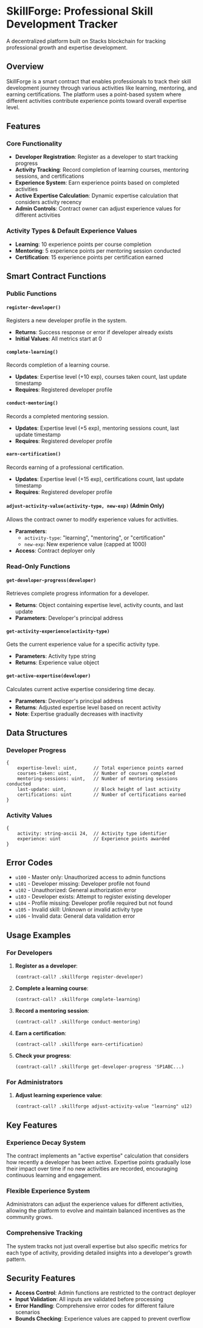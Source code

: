 # SkillForge: Professional Skill Development Tracker

A decentralized platform built on Stacks blockchain for tracking professional growth and expertise development.

## Overview

SkillForge is a smart contract that enables professionals to track their skill development journey through various activities like learning, mentoring, and earning certifications. The platform uses a point-based system where different activities contribute experience points toward overall expertise level.

## Features

### Core Functionality
- **Developer Registration**: Register as a developer to start tracking progress
- **Activity Tracking**: Record completion of learning courses, mentoring sessions, and certifications
- **Experience System**: Earn experience points based on completed activities
- **Active Expertise Calculation**: Dynamic expertise calculation that considers activity recency
- **Admin Controls**: Contract owner can adjust experience values for different activities

### Activity Types & Default Experience Values
- **Learning**: 10 experience points per course completion
- **Mentoring**: 5 experience points per mentoring session conducted
- **Certification**: 15 experience points per certification earned

## Smart Contract Functions

### Public Functions

#### `register-developer()`
Registers a new developer profile in the system.
- **Returns**: Success response or error if developer already exists
- **Initial Values**: All metrics start at 0

#### `complete-learning()`
Records completion of a learning course.
- **Updates**: Expertise level (+10 exp), courses taken count, last update timestamp
- **Requires**: Registered developer profile

#### `conduct-mentoring()`
Records a completed mentoring session.
- **Updates**: Expertise level (+5 exp), mentoring sessions count, last update timestamp
- **Requires**: Registered developer profile

#### `earn-certification()`
Records earning of a professional certification.
- **Updates**: Expertise level (+15 exp), certifications count, last update timestamp
- **Requires**: Registered developer profile

#### `adjust-activity-value(activity-type, new-exp)` (Admin Only)
Allows the contract owner to modify experience values for activities.
- **Parameters**: 
  - `activity-type`: "learning", "mentoring", or "certification"
  - `new-exp`: New experience value (capped at 1000)
- **Access**: Contract deployer only

### Read-Only Functions

#### `get-developer-progress(developer)`
Retrieves complete progress information for a developer.
- **Returns**: Object containing expertise level, activity counts, and last update
- **Parameters**: Developer's principal address

#### `get-activity-experience(activity-type)`
Gets the current experience value for a specific activity type.
- **Parameters**: Activity type string
- **Returns**: Experience value object

#### `get-active-expertise(developer)`
Calculates current active expertise considering time decay.
- **Parameters**: Developer's principal address
- **Returns**: Adjusted expertise level based on recent activity
- **Note**: Expertise gradually decreases with inactivity

## Data Structures

### Developer Progress
```clarity
{
    expertise-level: uint,      // Total experience points earned
    courses-taken: uint,        // Number of courses completed
    mentoring-sessions: uint,   // Number of mentoring sessions conducted
    last-update: uint,          // Block height of last activity
    certifications: uint        // Number of certifications earned
}
```

### Activity Values
```clarity
{
    activity: string-ascii 24,  // Activity type identifier
    experience: uint            // Experience points awarded
}
```

## Error Codes

- `u100` - Master only: Unauthorized access to admin functions
- `u101` - Developer missing: Developer profile not found
- `u102` - Unauthorized: General authorization error
- `u103` - Developer exists: Attempt to register existing developer
- `u104` - Profile missing: Developer profile required but not found
- `u105` - Invalid skill: Unknown or invalid activity type
- `u106` - Invalid data: General data validation error

## Usage Examples

### For Developers

1. **Register as a developer**:
   ```clarity
   (contract-call? .skillforge register-developer)
   ```

2. **Complete a learning course**:
   ```clarity
   (contract-call? .skillforge complete-learning)
   ```

3. **Record a mentoring session**:
   ```clarity
   (contract-call? .skillforge conduct-mentoring)
   ```

4. **Earn a certification**:
   ```clarity
   (contract-call? .skillforge earn-certification)
   ```

5. **Check your progress**:
   ```clarity
   (contract-call? .skillforge get-developer-progress 'SP1ABC...)
   ```

### For Administrators

1. **Adjust learning experience value**:
   ```clarity
   (contract-call? .skillforge adjust-activity-value "learning" u12)
   ```

## Key Features

### Experience Decay System
The contract implements an "active expertise" calculation that considers how recently a developer has been active. Expertise points gradually lose their impact over time if no new activities are recorded, encouraging continuous learning and engagement.

### Flexible Experience System
Administrators can adjust the experience values for different activities, allowing the platform to evolve and maintain balanced incentives as the community grows.

### Comprehensive Tracking
The system tracks not just overall expertise but also specific metrics for each type of activity, providing detailed insights into a developer's growth pattern.

## Security Features

- **Access Control**: Admin functions are restricted to the contract deployer
- **Input Validation**: All inputs are validated before processing
- **Error Handling**: Comprehensive error codes for different failure scenarios
- **Bounds Checking**: Experience values are capped to prevent overflow

